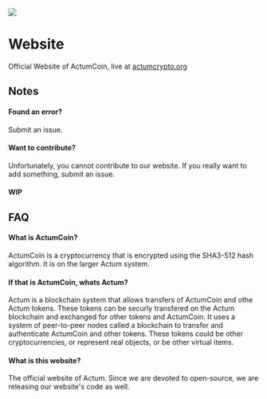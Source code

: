 <img src="https://actumcrypto.org/svg/logo.svg">

# Website
Official Website of ActumCoin, live at [actumcrypto.org](https://actumcrypto.org)

## Notes
#### Found an error?
Submit an issue.
#### Want to contribute?
Unfortunately, you cannot contribute to our website. If you really want to add something, submit an issue.
#### WIP

## FAQ
#### What is ActumCoin?
ActumCoin is a cryptocurrency that is encrypted using the SHA3-512 hash algorithm. It is on the larger Actum system.

#### If that is ActumCoin, whats Actum?
Actum is a blockchain system that allows transfers of ActumCoin and othe Actum tokens. These tokens can be securly transfered on the Actum blockchain and exchanged for other tokens and ActumCoin. It uses a system of peer-to-peer nodes called a blockchain to transfer and authenticate ActumCoin and other tokens. These tokens could be other cryptocurrencies, or represent real objects, or be other virtual items.

#### What is this website?
The official website of Actum. Since we are devoted to open-source, we are releasing our website's code as well.
